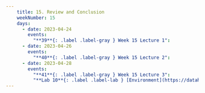 ```yaml
---
    title: 15. Review and Conclusion
    weekNumber: 15
    days:
      - date: 2023-04-24
        events:
          "**39**{: .label .label-gray } Week 15 Lecture 1":
      - date: 2023-04-26
        events:
          "**40**{: .label .label-gray } Week 15 Lecture 2":
      - date: 2023-04-28
        events:
          "**41**{: .label .label-gray } Week 15 Lecture 3":
          "**Lab 10**{: .label .label-lab } [Environment](https://datahub.berkeley.edu/)":         
---
```

